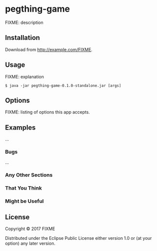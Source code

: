 # pegthing-game

FIXME: description

## Installation

Download from http://example.com/FIXME.

## Usage

FIXME: explanation

    $ java -jar pegthing-game-0.1.0-standalone.jar [args]

## Options

FIXME: listing of options this app accepts.

## Examples

...

### Bugs

...

### Any Other Sections
### That You Think
### Might be Useful

## License

Copyright © 2017 FIXME

Distributed under the Eclipse Public License either version 1.0 or (at
your option) any later version.
